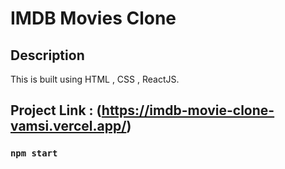# IMDB Movies Clone

## Description
This is built using HTML , CSS , ReactJS.


## Project Link : (https://imdb-movie-clone-vamsi.vercel.app/)

### `npm start`
